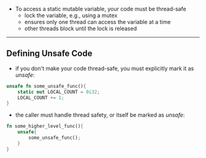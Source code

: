 - To access a static mutable variable, your code must be thread-safe
	- lock the variable, e.g., using a mutex
	- ensures only one thread can access the variable at a time
	- other threads block until the lock is released

---
## Defining Unsafe Code

- if you don't make your code thread-safe, you must explicitly mark it as *unsafe*:
```rust
unsafe fn some_unsafe_func(){
	static mut LOCAL_COUNT = 0i32;
	LOCAL_COUNT += 1;
}
```

- the caller must handle thread safety, or itself be marked as *unsafe*:
```rust
fn some_higher_level_func(){
	unsafe{
		some_unsafe_func();	
	}
}
```